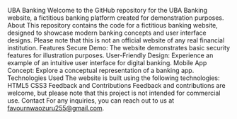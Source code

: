 UBA Banking 
Welcome to the GitHub repository for the UBA Banking website, a fictitious banking platform created for demonstration purposes.
About
This repository contains the code for a fictitious banking website, designed to showcase modern banking concepts and user interface designs. Please note that this is not an official website of any real financial institution.
Features
Secure Demo: The website demonstrates basic security features for illustration purposes.
User-Friendly Design: Experience an example of an intuitive user interface for digital banking.
Mobile App Concept: Explore a conceptual representation of a banking app.
Technologies Used
The website is built using the following technologies:
HTML5
CSS3
Feedback and Contributions
Feedback and contributions are welcome, but please note that this project is not intended for commercial use.
Contact
For any inquiries, you can reach out to us at favournwaozuru255@gmail.com.
